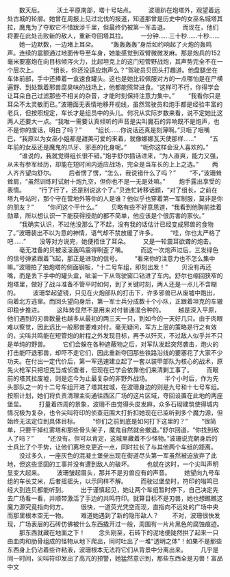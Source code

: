 　　数天后。
　　沃土平原南部，塔十号站点。
　　波珊趴在炮塔外，观望着远处古城的轮廓。她曾在周报上见过北伐的报道，知道那曾是历史中的女巫名城塔其拉，魔鬼为了夺取它不惜跋涉千里，但最终仍被第一军击退。
　　而现在，他们将要在此处击败新的敌人，重新夺回塔其拉。
　　一分钟……三十秒……十秒……
　　她一边默数，一边堵上耳朵。
　　“轰轰轰轰”身后如约响起了火炮的轰鸣声。连续的震颤通过地面传导至车身，她能感觉到双臂微微发麻。那是炮兵的152毫米要塞炮在向目标倾泻火力，比起坦克上的这门短管野战炮，其声势完全不在一个层次上。
　　“组长，你还没适应炮声么？”驾驶员贝回头打趣道。他盘腿坐在车体前部，手中还捧着一盒速食罐头。这也是她比较佩服对方的一点哪怕是在尸横遍野、到处飘着邪兽腐臭味的战场上，他都能照常进食。“这样可不行，你得学会让耳朵自己过滤那些不相关的杂音，才能时刻保持注意力集中。”
　　“我看你只是耳朵不太灵敏而已。”波珊面无表情地移开视线，虽然驾驶员和炮手都是经验丰富的老兵，但按照规定，车长才是组员中的头儿。何况从实际岁数来看，说不定她比这两人还要大一点。“我唯一需要认真倾听的声音是尖叫魔石的异响既不是炮声，也不是你的废话，明白了吗？”
　　“组长……你说话还真是刻薄啊。”贝咂了咂嘴巴，“我原以为女巫小姐都是甜美可爱的来着，就像娜娜瓦天使那样……”
　　“五年前的女巫还是魔鬼的爪牙、邪恶的化身呢。”
　　“呃你这样会没人喜欢的。”
　　“谁说的，我就觉得组长很不错。”炮手舒尔插话进来，“为人直爽，能力又强，从未有参军经历，却能在短时间内适应战场，完全是当车长的上上之选。”
　　两人齐齐望向舒尔。
　　后者愣了愣，“怎么，我说错什么了吗？”
　　“不，”波珊耸耸肩，“虽然训练时试射十炮九空，但你也不是一无是处嘛。”
　　炮手露出享受的表情。
　　“行了行了，还是别说这个了。”贝连忙转移话题，“对了组长，之前在塔九号站时，那个守在营地外等你的人是谁？他似乎也穿着第一军制服，莫非是你的朋友？”
　　“你问这个干什么。”
　　贝略有些不好意思道，“我看到他胸前挂着勋章，所以想认识一下能获得授勋的都不简单，他应该是个很厉害的家伙。”
　　“我确实认识，不过他没那么了不起，没有我的话估计已经变成邪兽的食物了。”波珊装出不以为意的神情，语气却不禁放缓了许多。
　　“哇，你也太严格了吧……”
　　没等对方说完，她便捂住了耳朵。
　　又是一轮震耳欲聋的炮击。
　　毫无准备的贝被滚滚轰鸣震得咧歪了嘴。
　　而这一次炮声过后，三发绿色的信号弹紧跟着飞起，那正是进攻的信号。
　　“看来你的注意力也不怎么集中嘛。”波珊拍了拍炮塔的侧面钢板，“十二号车组，即刻出发！”
　　贝没有再还嘴，而是丢下手中的罐头盒，呲溜一下从驾驶窗口钻进了车内。舒尔也缩回狭窄的炮塔里，做好了战斗准备不管平时如何，到了关键时刻，两人还是一点儿不含糊的。
　　波珊举起望镜，只见在火炮部队的打击下，许多邪兽已从废墟中跑出，向着北方逃窜。而回头望向身后，第一军士兵分成数十个小队，正跟着坦克的车辙印稳步推进。
　　这阵势显然不是用来对付普通混合种的。
　　越是深入平原，他们遇到的刃兽数量也越多从最初的两三天一只，到如今的一天好几只。由于肉眼难以察觉，因此远比一般邪兽要难对付。毫无疑问，军方上层的策略是行之有效的，尖叫共鸣能在短管炮的射程之外发现目标，再予以歼灭，不过敌人似乎并不只是单纯的野兽。
　　它们会躲在各种遮蔽物之后，对军队发起突然袭击，炮火的打击能吓退邪兽，却吓不走它们，因此重新夺回那些铁路沿线的要塞花了大家不少功夫。在付出一定代价后，第一军迅速建立起了一套以装甲部队为核心的战术，原先火枪军只把坦克当成侦查者，但现在已学会依靠他们来清剿工事了。
　　而眼前的塔其拉废墟，则是迄今为止最复杂的非野外战场。
　　半个小时后，作为先头部队之一的十二号车组开进了塔其拉城，在波珊身边的则是九号和十七号车组。按照计划，她们将负责清理主街通往西区广场的这片区域，夺回设置在此地的两座堡垒。
　　打量着四周的景象，波珊不由觉得头皮发麻，众多石砌建筑使得城内情况极为复杂，也令尖叫符印的侦查范围大打折扣她现在已监听到多个魔力源，但始终无法定位到具体目标。
　　“你们之前到底是如何打下这里的？”
　　“很简单，只要干掉红雾塔和那些骨头架子，魔鬼自然就会撤退。”舒尔回道，“你找到敌人了吗？”
　　“还没有。但可以肯定，这城里藏着不少怪物。”波珊说完朝身后的士兵比了个手势，让他们离坦克更近一点，同时拉长了与其他两个车组的距离。
　　没过多久，一座灰色的混凝土堡垒出现在街道尽头第一军虽然被迫放弃了此地，但这些坚固的工事并没有遭到敌人的破坏。
　　也就在这时，一个尖叫声明显变大起来。
　　波珊皱起眉头，那并不是刃兽应有的声音。
　　她望向九号车组的车长艾米，后者摇摇头，以示同样不解。
　　而驶过堡垒时，符印的嗡鸣已经大到连贝都能听到。
　　出于谨慎起见，她让两个车组暂时停下，自己决定先去广场看一看，并顺带激活了手边的共鸣符印。就算目标不是刃兽，她也想瞧瞧这魔力源究竟指向何方。
　　很快，一道荧光凭空而现，直指向不远处的广场中央而那里根本空无一物。
　　难道她遇到了新的隐形敌人？
　　不对，波珊很快发现，广场表层的石砖仿佛被什么东西撬开过一般，周围有一片片黑色的腐蚀痕迹。
　　那东西就藏在地面之下！
　　念头刚至，石砖下的泥地便陡然拱了起来一只由血肉和肋骨组成的怪物从地下爬出，同时吐出了一堆“透明之体”！如果不是那些东西身上仍沾着些许粘液，波珊根本无法将它们从背景中分离出来。
　　几乎是同一时间，尖叫符印发出了高亢的预警，她猛然意识到，那些东西全是刃兽！富品中文